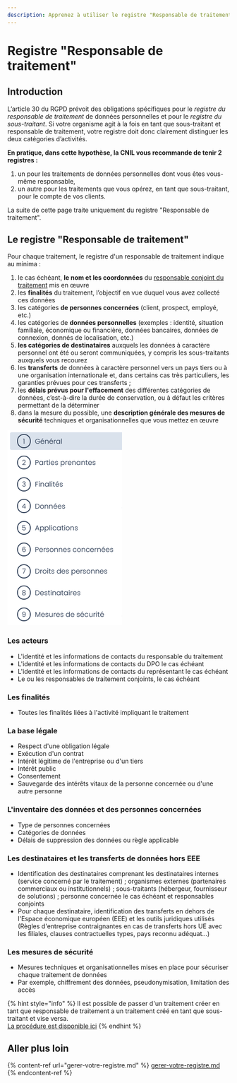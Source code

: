 ```yaml
---
description: Apprenez à utiliser le registre "Responsable de traitement" de Dastra.
---
```


# Registre "Responsable de traitement"

## Introduction

L’article 30 du RGPD prévoit des obligations spécifiques pour le _registre du responsable de traitement_ de données personnelles et pour le _registre du sous-traitant_. Si votre organisme agit à la fois en tant que sous-traitant et responsable de traitement, votre registre doit donc clairement distinguer les deux catégories d’activités.

**En pratique, dans cette hypothèse, la CNIL vous recommande de tenir 2 registres :**

1. un pour les traitements de données personnelles dont vous êtes vous-même responsable,
2. un autre pour les traitements que vous opérez, en tant que sous-traitant, pour le compte de vos clients.

La suite de cette page traite uniquement du registre "Responsable de traitement".

## Le registre "Responsable de traitement"

Pour chaque traitement, le registre d'un responsable de traitement indique au minima :

1. le cas échéant, **le nom et les coordonnées** du [responsable conjoint du traitement](https://www.cnil.fr/fr/reglement-europeen-protection-donnees/chapitre4#Article26) mis en œuvre
2. les **finalités** du traitement, l’objectif en vue duquel vous avez collecté ces données
3. les catégories **de personnes concernées** (client, prospect, employé, etc.)
4. les catégories de **données personnelles** (exemples : identité, situation familiale, économique ou financière, données bancaires, données de connexion, donnés de localisation, etc.)
5. **les catégories de destinataires** auxquels les données à caractère personnel ont été ou seront communiquées, y compris les sous-traitants auxquels vous recourez
6. les **transferts** de données à caractère personnel vers un pays tiers ou à une organisation internationale et, dans certains cas très particuliers, les garanties prévues pour ces transferts ;
7. les **délais prévus pour l'effacement** des différentes catégories de données, c’est-à-dire la durée de conservation, ou à défaut les critères permettant de la déterminer
8. dans la mesure du possible, une **description générale des mesures de sécurité** techniques et organisationnelles que vous mettez en œuvre

![Les différentes sections d'un traitement "responsable de traitement" dans Dastra](<../../.gitbook/assets/image (194).png>)

### Les acteurs&#x20;

* L'identité et les informations de contacts du responsable du traitement
* L'identité et les informations de contacts du DPO le cas échéant
* L'identité et les informations de contacts du représentant le cas échéant
* Le ou les responsables de traitement conjoints, le cas échéant

### Les finalités

* Toutes les finalités liées à l'activité impliquant le traitement

### La base légale

* Respect d'une obligation légale&#x20;
* Exécution d'un contrat
* Intérêt légitime de l'entreprise ou d'un tiers
* Intérêt public
* Consentement&#x20;
* Sauvegarde des intérêts vitaux de la personne concernée ou d'une autre personne

### L'inventaire des données et des personnes concernées

* Type de personnes concernées
* Catégories de données&#x20;
* Délais de suppression des données ou règle applicable

### Les destinataires et les transferts de données hors EEE&#x20;

* &#x20;Identification des destinataires comprenant les destinataires internes (service concerné par le traitement) ; organismes externes (partenaires commerciaux ou institutionnels) ; sous-traitants (hébergeur, fournisseur de solutions) ; personne concernée le cas échéant et responsables conjoints&#x20;
* Pour chaque destinataire, identification des transferts en dehors de l'Espace économique européen (EEE) et les outils juridiques utilisés (Règles d'entreprise contraignantes en cas de transferts hors UE avec les filiales, clauses contractuelles types, pays reconnu adéquat...)

### Les mesures de sécurité

* Mesures techniques et organisationnelles mises en place pour sécuriser chaque traitement de données&#x20;
* Par exemple, chiffrement des données, pseudonymisation, limitation des accès

{% hint style="info" %}
Il est possible de passer d'un traitement créer en tant que responsable de traitement a un traitement créé en tant que sous-traitant et vise versa.\
[La procédure est disponible ici](https://doc.dastra.eu/features/editer-le-registre/questions-frequentes#comment-changer-de-type-de-traitement-passer-dun-traitement-creer-en-tant-que-responsable-de-traitem)
{% endhint %}

## Aller plus loin&#x20;

{% content-ref url="gerer-votre-registre.md" %}
[gerer-votre-registre.md](gerer-votre-registre.md)
{% endcontent-ref %}
